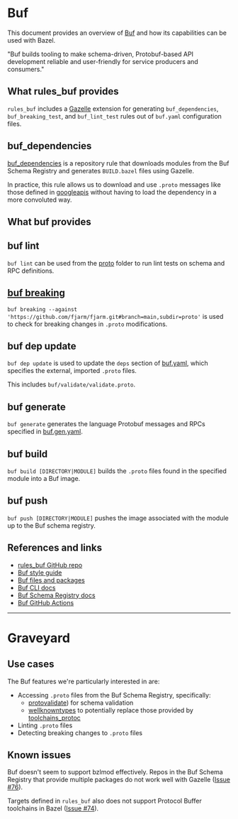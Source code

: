 # Buf

This document provides an overview of [Buf](https://buf.build/docs/introduction) and how its capabilities can be used with Bazel.

"Buf builds tooling to make schema-driven, Protobuf-based API development reliable and user-friendly for service
producers and consumers."

## What rules_buf provides

`rules_buf` includes a [Gazelle](./gazelle.md) extension for generating `buf_dependencies`, `buf_breaking_test`, and
`buf_lint_test` rules out of `buf.yaml` configuration files.

## buf_dependencies

[buf_dependencies](https://buf.build/docs/build-systems/bazel#buf-dependencies) is a repository rule that downloads modules from the Buf Schema Registry and generates `BUILD.bazel`
files using Gazelle.

In practice, this rule allows us to download and use `.proto` messages like those defined in [googleapis](https://buf.build/googleapis/googleapis) without
having to load the dependency in a more convoluted way.

## What buf provides

## buf lint

`buf lint` can be used from the [proto](../proto) folder to run lint tests on schema and RPC definitions.

## [buf breaking](https://buf.build/docs/breaking/tutorial)

`buf breaking --against 'https://github.com/fjarm/fjarm.git#branch=main,subdir=proto'` is used to check for breaking
changes in `.proto` modifications.

## buf dep update

`buf dep update` is used to update the `deps` section of [buf.yaml](../proto/buf.yaml), which specifies the external,
imported `.proto` files.

This includes `buf/validate/validate.proto`.

## buf generate

`buf generate` generates the language Protobuf messages and RPCs specified in [buf.gen.yaml](../proto/buf.gen.yaml).

## buf build

`buf build [DIRECTORY|MODULE]` builds the `.proto` files found in the specified module into a Buf image.

## buf push

`buf push [DIRECTORY|MODULE]` pushes the image associated with the module up to the Buf schema registry. 

## References and links

* [rules_buf GitHub repo](https://github.com/bufbuild/rules_buf?tab=readme-ov-file)
* [Buf style guide](https://buf.build/docs/best-practices/style-guide)
* [Buf files and packages](https://buf.build/docs/reference/protobuf-files-and-packages)
* [Buf CLI docs](https://buf.build/docs/reference/cli/buf/)
* [Buf Schema Registry docs](https://buf.build/docs/bsr/introduction)
* [Buf GitHub Actions](https://buf.build/docs/ci-cd/github-actions)

---

# Graveyard

## Use cases

The Buf features we're particularly interested in are:
* Accessing `.proto` files from the Buf Schema Registry, specifically:
  * [protovalidate](https://github.com/bufbuild/protovalidate)) for schema validation
  * [wellknowntypes](https://buf.build/protocolbuffers/wellknowntypes) to potentially replace those provided by [toolchains_protoc](./rules-proto.md)
* Linting `.proto` files
* Detecting breaking changes to `.proto` files

## Known issues

Buf doesn't seem to support bzlmod effectively. Repos in the Buf Schema Registry that provide multiple packages do not
work well with Gazelle ([Issue #76](https://github.com/bufbuild/rules_buf/issues/76)).

Targets defined in `rules_buf` also does not support Protocol Buffer toolchains in Bazel ([Issue #74](https://github.com/bufbuild/rules_buf/issues/74)).
